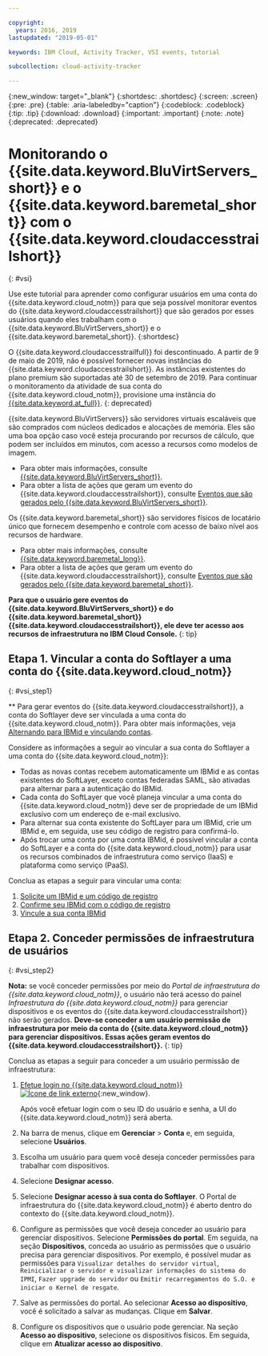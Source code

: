 ```yaml
---

copyright:
  years: 2016, 2019
lastupdated: "2019-05-01"

keywords: IBM Cloud, Activity Tracker, VSI events, tutorial

subcollection: cloud-activity-tracker

---
```


{:new_window: target="_blank"}
{:shortdesc: .shortdesc}
{:screen: .screen}
{:pre: .pre}
{:table: .aria-labeledby="caption"}
{:codeblock: .codeblock}
{:tip: .tip}
{:download: .download}
{:important: .important}
{:note: .note}
{:deprecated: .deprecated}


# Monitorando o {{site.data.keyword.BluVirtServers_short}} e o {{site.data.keyword.baremetal_short}} com o {{site.data.keyword.cloudaccesstrailshort}}
{: #vsi}

Use este tutorial para aprender como configurar usuários em uma conta do {{site.data.keyword.cloud_notm}} para que seja possível monitorar eventos do {{site.data.keyword.cloudaccesstrailshort}} que são gerados por esses usuários quando eles trabalham com o {{site.data.keyword.BluVirtServers_short}} e o {{site.data.keyword.baremetal_short}}.
{:shortdesc}

O {{site.data.keyword.cloudaccesstrailfull}} foi descontinuado. A partir de 9 de maio de 2019, não é possível fornecer novas instâncias do {{site.data.keyword.cloudaccesstrailshort}}. As instâncias existentes do plano premium são suportadas até 30 de setembro de 2019. Para continuar o monitoramento da atividade de sua conta do {{site.data.keyword.cloud_notm}}, provisione uma instância do [{{site.data.keyword.at_full}}](/docs/services/Activity-Tracker-with-LogDNA?topic=logdnaat-getting-started#getting-started).
{: deprecated}

{{site.data.keyword.BluVirtServers}} são servidores virtuais escaláveis que são comprados com núcleos dedicados e alocações de memória. Eles são uma boa opção caso você esteja procurando por recursos de cálculo, que podem ser incluídos em minutos, com acesso a recursos como modelos de imagem. 
* Para obter mais informações, consulte [{{site.data.keyword.BluVirtServers_short}}](/docs/vsi?topic=virtual-servers-about-virtual-servers#about-virtual-servers). 
* Para obter a lista de ações que geram um evento do {{site.data.keyword.cloudaccesstrailshort}}, consulte [Eventos que são gerados pelo {{site.data.keyword.BluVirtServers_short}}](/docs/vsi?topic=virtual-servers-at_events#at_events).

Os {{site.data.keyword.baremetal_short}} são servidores físicos de locatário único que fornecem desempenho e controle com
acesso de baixo nível aos recursos de hardware. 
* Para obter mais informações, consulte [{{site.data.keyword.baremetal_long}}](/docs/bare-metal?topic=bare-metal-about#about).
* Para obter a lista de ações que geram um evento do {{site.data.keyword.cloudaccesstrailshort}}, consulte [Eventos que são gerados pelo {{site.data.keyword.baremetal_short}}](/docs/bare-metal?topic=bare-metal-bm-at-events#bm-at-events).

**Para que o usuário gere eventos do {{site.data.keyword.BluVirtServers_short}} e do {{site.data.keyword.baremetal_short}} {{site.data.keyword.cloudaccesstrailshort}}, ele deve ter acesso aos recursos de infraestrutura no IBM Cloud Console.**
{: tip}

## Etapa 1. Vincular a conta do Softlayer a uma conta do {{site.data.keyword.cloud_notm}}
{: #vsi_step1}

** Para gerar eventos do {{site.data.keyword.cloudaccesstrailshort}}, a conta do Softlayer deve ser vinculada a uma conta do {{site.data.keyword.cloud_notm}}. Para obter mais informações, veja [Alternando para IBMid e vinculando contas](/docs/account?topic=account-unifyingaccounts#link_accounts).

Considere as informações a seguir ao vincular a sua conta do Softlayer a uma conta do {{site.data.keyword.cloud_notm}}:
* Todas as novas contas recebem automaticamente um IBMid e as contas existentes do SoftLayer, exceto contas federadas SAML, são ativadas para alternar para a autenticação do IBMid.
* Cada conta do SoftLayer que você planeja vincular a uma conta do {{site.data.keyword.cloud_notm}} deve ser de propriedade de um IBMid exclusivo com um endereço de e-mail exclusivo.
* Para alternar sua conta existente do SoftLayer para um IBMid, crie um IBMid e, em seguida, use seu código de registro para confirmá-lo.
* Após trocar uma conta por uma conta IBMid, é possível vincular a conta do SoftLayer e a conta do {{site.data.keyword.cloud_notm}} para usar os recursos combinados de infraestrutura como serviço (IaaS) e plataforma como serviço (PaaS). 

Conclua as etapas a seguir para vincular uma conta:
1. [Solicite um IBMid e um código de registro](/docs/account?topic=account-unifyingaccounts#reqIBMidandregcode)
2. [Confirme seu IBMid com o código de registro](/docs/account?topic=account-unifyingaccounts#confIBMiduseregcode)
3. [Vincule a sua conta IBMid](/docs/account?topic=account-unifyingaccounts#link_user_account)


## Etapa 2. Conceder permissões de infraestrutura de usuários
{: #vsi_step2}

**Nota:** se você conceder permissões por meio do *Portal de infraestrutura do {{site.data.keyword.cloud_notm}}*, o usuário não terá acesso do painel *Infraestrutura do {{site.data.keyword.cloud_notm}}* para gerenciar dispositivos e os eventos do {{site.data.keyword.cloudaccesstrailshort}} não serão gerados. **Deve-se conceder a um usuário permissão de infraestrutura por meio da conta do {{site.data.keyword.cloud_notm}} para gerenciar dispositivos. Essas ações geram eventos do {{site.data.keyword.cloudaccesstrailshort}}.**
{: tip}

Conclua as etapas a seguir para conceder a um usuário permissão de infraestrutura:

1. [Efetue login no {{site.data.keyword.cloud_notm}} ![Ícone de link externo](../../icons/launch-glyph.svg "Ícone de link externo")](https://cloud.ibm.com/login){:new_window}.
    
	Após você efetuar login com o seu ID do usuário e senha, a UI do {{site.data.keyword.cloud_notm}} será aberta.

2. Na barra de menus, clique em **Gerenciar** &gt; **Conta** e, em seguida, selecione **Usuários**. 

3. Escolha um usuário para quem você deseja conceder permissões para trabalhar com dispositivos.

4. Selecione **Designar acesso**.

5. Selecione **Designar acesso à sua conta do Softlayer**. O Portal de infraestrutura do {{site.data.keyword.cloud_notm}} é aberto dentro do contexto do {{site.data.keyword.cloud_notm}}.

6. Configure as permissões que você deseja conceder ao usuário para gerenciar dispositivos. Selecione **Permissões do portal**. Em seguida, na seção **Dispositivos**, conceda ao usuário as permissões que o usuário precisa para gerenciar dispositivos. Por exemplo, é possível mudar as permissões para `Visualizar detalhes do servidor virtual`, `Reinicializar o servidor e visualizar informações do sistema do IPMI`, `Fazer upgrade do servidor` ou `Emitir recarregamentos do S.O. e iniciar o Kernel de resgate`.

7. Salve as permissões do portal. Ao selecionar **Acesso ao dispositivo**, você é solicitado a salvar as mudanças. Clique em **Salvar**.

8. Configure os dispositivos que o usuário pode gerenciar. Na seção **Acesso ao dispositivo**, selecione os dispositivos físicos. Em seguida, clique em **Atualizar acesso ao dispositivo**.






